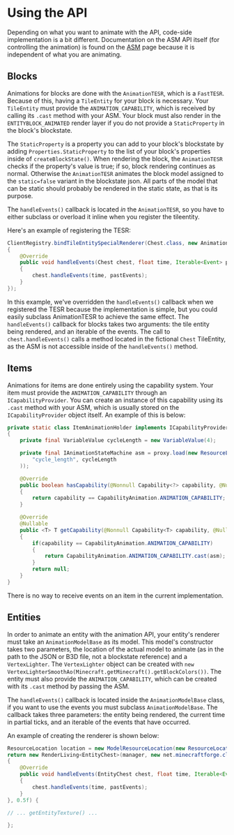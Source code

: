 Using the API
======================

Depending on what you want to animate with the API, code-side implementation is a bit different.
Documentation on the ASM API itself (for controlling the animation) is found on the [ASM][asm] page because it is independent of what
you are animating.

Blocks
--------

Animations for blocks are done with the `AnimationTESR`, which is a `FastTESR`. Because of this, having a `TileEntity` for your block
is necessary. Your `TileEntity` must provide the `ANIMATION_CAPABILITY`, which is received by calling its `.cast` method with your
ASM. Your block must also render in the `ENTITYBLOCK_ANIMATED` render layer if you do not provide a `StaticProperty` in the block's blockstate.

The `StaticProperty` is a property you can add to your block's blockstate by adding `Properties.StaticProperty` to the list of your block's properties inside
of `createBlockState()`. When rendering the block, the `AnimationTESR` checks if the property's value is true; if so, block rendering continues as normal. Otherwise
the `AnimationTESR` animates the block model assigned to the `static=false` variant in the blockstate json. All parts of the model that can be static should probably
be rendered in the static state, as that is its purpose.

The `handleEvents()` callback is located _in_ the `AnimationTESR`, so you have to either subclass or overload it inline when you register the tileentity.

Here's an example of registering the TESR:

```java
ClientRegistry.bindTileEntitySpecialRenderer(Chest.class, new AnimationTESR<Chest>()
{
    @Override
    public void handleEvents(Chest chest, float time, Iterable<Event> pastEvents)
    {
        chest.handleEvents(time, pastEvents);
    }
}); 
```

In this example, we've overridden the `handleEvents()` callback when we registered the TESR because the implementation is simple, but you could easily subclass
AnimationTESR to achieve the same effect. The `handleEvents()` callback for blocks takes two arguments: the tile entity being rendered, and an iterable of the events.
The call to `chest.handleEvents()` calls a method located in the fictional `Chest` TileEntity, as the ASM is not accessible inside of the `handleEvents()` method.

Items
-------

Animations for items are done entirely using the capability system. Your item must provide the `ANIMATION_CAPABILITY` through an `ICapabilityProvider`. You can create
an instance of this capability using its `.cast` method with your ASM, which is usually stored on the `ICapabilityProvider` object itself. An example of this is below:

```java
private static class ItemAnimationHolder implements ICapabilityProvider
{
    private final VariableValue cycleLength = new VariableValue(4);

    private final IAnimationStateMachine asm = proxy.load(new ResourceLocation(MODID.toLowerCase(), "asms/block/engine.json"), ImmutableMap.<String, ITimeValue>of(
        "cycle_length", cycleLength
    ));

    @Override
    public boolean hasCapability(@Nonnull Capability<?> capability, @Nullable EnumFacing facing)
    {
        return capability == CapabilityAnimation.ANIMATION_CAPABILITY;
    }

    @Override
    @Nullable
    public <T> T getCapability(@Nonnull Capability<T> capability, @Nullable EnumFacing facing)
    {
        if(capability == CapabilityAnimation.ANIMATION_CAPABILITY)
        {
            return CapabilityAnimation.ANIMATION_CAPABILITY.cast(asm);
        }
        return null;
    }
}
```

There is no way to receive events on an item in the current implementation.

Entities
----------

In order to animate an entity with the animation API, your entity's renderer must take an `AnimationModelBase` as its model. This model's constructor
takes two parameters, the location of the actual model to animate (as in the path to the JSON or B3D file, not a blockstate reference) and a `VertexLighter`.
The `VertexLighter` object can be created with `new VertexLighterSmoothAo(Minecraft.getMinecraft().getBlockColors())`.
The entity must also provide the `ANIMATION_CAPABILITY`, which can be created with its `.cast` method by passing the ASM.

The `handleEvents()` callback is located inside the `AnimationModelBase` class, if you want to use the events you must subclass `AnimationModelBase`. The callback
takes three parameters: the entity being rendered, the current time in partial ticks, and an iterable of the events that have occurred. 

An example of creating the renderer is shown below:

```java
ResourceLocation location = new ModelResourceLocation(new ResourceLocation(MODID, blockName), "entity");
return new RenderLiving<EntityChest>(manager, new net.minecraftforge.client.model.animation.AnimationModelBase<EntityChest>(location, new VertexLighterSmoothAo(Minecraft.getMinecraft().getBlockColors()))
{
    @Override
    public void handleEvents(EntityChest chest, float time, Iterable<Event> pastEvents)
    {
        chest.handleEvents(time, pastEvents);
    }
}, 0.5f) {

// ... getEntityTexture() ...

};
```

[asm]: asm.md
